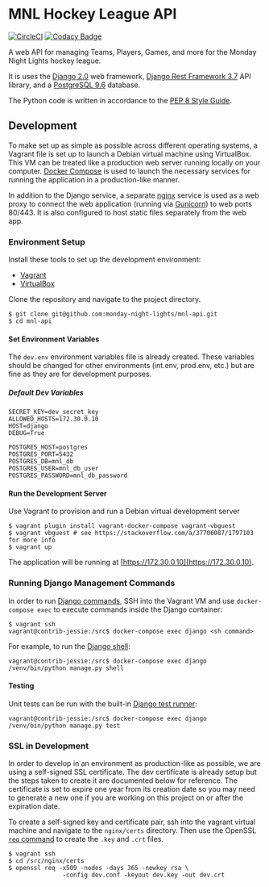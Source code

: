 # MNL Hockey League API

[![CircleCI](https://circleci.com/gh/monday-night-lights/mnl-api.svg?style=shield)](https://circleci.com/gh/monday-night-lights/mnl-api)
[![Codacy Badge](https://api.codacy.com/project/badge/Grade/6c339980c6f742c7a23de84e313e6af4)](https://www.codacy.com/app/monday-night-lights/mnl-api?utm_source=github.com&utm_medium=referral&utm_content=monday-night-lights/mnl-api&utm_campaign=badger)

A web API for managing Teams, Players, Games, and more for the Monday Night
Lights hockey league.

It is uses the [Django 2.0](https://docs.djangoproject.com/en/2.0/) web
framework, [Django Rest Framework 3.7](http://www.django-rest-framework.org/)
API library, and a [PostgreSQL 9.6](https://www.postgresql.org/docs/9.6/static/index.html)
database.

The Python code is written in accordance to the
[PEP 8 Style Guide](https://www.python.org/dev/peps/pep-0008/#introduction).

## Development

To make set up as simple as possible across different operating systems, a
Vagrant file is set up to launch a Debian virtual machine using VirtualBox.
This VM can be treated like a production web server running locally on your
computer. [Docker Compose](https://docs.docker.com/compose/) is used to launch
the necessary services for running the application in a production-like manner.

In addition to the Django service, a separate [nginx](https://nginx.org/en/docs/)
service is used as a web proxy to connect the web application (running via
[Gunicorn](http://gunicorn.org/)) to web ports 80/443. It is also configured to
host static files separately from the web app.

### Environment Setup

Install these tools to set up the development environment:

- [Vagrant](https://www.vagrantup.com/downloads.html)
- [VirtualBox](https://www.virtualbox.org/wiki/Downloads)

Clone the repository and navigate to the project directory.

    $ git clone git@github.com:monday-night-lights/mnl-api.git
    $ cd mnl-api

#### Set Environment Variables

The `dev.env` environment variables file is already created. These variables
should be changed for other environments (int.env, prod.env, etc.) but are fine
as they are for development purposes.

##### Default Dev Variables

    SECRET_KEY=dev_secret_key
    ALLOWED_HOSTS=172.30.0.10
    HOST=django
    DEBUG=True

    POSTGRES_HOST=postgres
    POSTGRES_PORT=5432
    POSTGRES_DB=mnl_db
    POSTGRES_USER=mnl_db_user
    POSTGRES_PASSWORD=mnl_db_password

#### Run the Development Server

Use Vagrant to provision and run a Debian virtual development server

    $ vagrant plugin install vagrant-docker-compose vagrant-vbguest
    $ vagrant vbguest # see https://stackoverflow.com/a/37706087/1797103 for more info
    $ vagrant up

The application will be running at [https://172.30.0.10](https://172.30.0.10).

### Running Django Management Commands

In order to run [Django commands](https://docs.djangoproject.com/en/2.0/ref/django-admin/),
SSH into the Vagrant VM and use `docker-compose exec` to execute commands
inside the Django container:

    $ vagrant ssh
    vagrant@contrib-jessie:/src$ docker-compose exec django <sh command>

For example, to run the
[Django shell](https://docs.djangoproject.com/en/2.0/ref/django-admin/#shell):

    vagrant@contrib-jessie:/src$ docker-compose exec django /venv/bin/python manage.py shell

#### Testing

Unit tests can be run with the built-in
[Django test runner](https://docs.djangoproject.com/en/2.0/topics/testing/overview/):

    vagrant@contrib-jessie:/src$ docker-compose exec django /venv/bin/python manage.py test

### SSL in Development

In order to develop in an environment as production-like as possible, we are
using a self-signed SSL certificate. The dev certificate is already setup but
the steps taken to create it are documented below for reference. The
certificate is set to expire one year from its creation date so you may need to
generate a new one if you are working on this project on or after the
expiration date.

To create a self-signed key and certificate pair, ssh into the vagrant virtual
machine and navigate to the `nginx/certs` directory. Then use the OpenSSL
[`req` command](https://www.openssl.org/docs/manmaster/man1/req.html) to create
the `.key` and `.crt` files.

```
$ vagrant ssh
$ cd /src/nginx/certs
$ openssl req -x509 -nodes -days 365 -newkey rsa \
               -config dev.conf -keyout dev.key -out dev.crt
```
